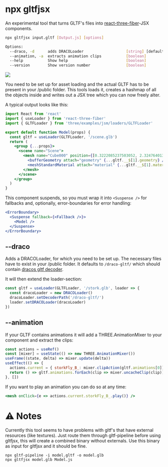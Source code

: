 # npx gltfjsx

An experimental tool that turns GLTF's files into [react-three-fiber](https://github.com/react-spring/react-three-fiber)-JSX components.

```bash
npx gltfjsx input.gltf [Output.js] [options]

Options:
  --draco, -d      adds DRACOLoader                   [string] [default: "/draco-gltf/"]
  --animation, -a  extracts animation clips           [boolean]
  --help           Show help                          [boolean]
  --version        Show version number                [boolean]
```

<img src="https://i.imgur.com/DmdTMcL.gif" />

You need to be set up for asset loading and the actual GLTF has to be present in your /public folder. This tools loads it, creates a hashmap of all the objects inside and writes out a JSX tree which you can now freely alter.

A typical output looks like this:

```jsx
import React from 'react'
import { useLoader } from 'react-three-fiber'
import { GLTFLoader } from 'three/examples/jsm/loaders/GLTFLoader'

export default function Model(props) {
  const gltf = useLoader(GLTFLoader, '/scene.glb')
  return (
    <group {...props}>
      <scene name="Scene">
        <mesh name="Cube000" position={[0.3222085237503052, 2.3247640132904053, 10.725556373596191]}>
          <bufferGeometry attach="geometry" {...gltf.__$[1].geometry} />
          <meshStandardMaterial attach="material" {...gltf.__$[1].material} name="sillones" />
        </mesh>
      </scene>
    </group>
  )
}
```

This component suspends, so you must wrap it into `<Suspense />` for fallbacks and, optionally, error-boundaries for error handling:

```jsx
<ErrorBoundary>
  <Suspense fallback={<Fallback />}>
    <Model />
  </Suspense>
</ErrorBoundary>
```

## --draco

Adds a DRACOLoader, for which you need to be set up. The necessary files have to exist in your /public folder. It defaults to `/draco-gltf/` which should contain [dracos gltf decoder](https://github.com/mrdoob/three.js/tree/dev/examples/js/libs/draco/gltf).

It will then extend the loader-section:

```jsx
const gltf = useLoader(GLTFLoader, '/stork.glb', loader => {
  const dracoLoader = new DRACOLoader()
  dracoLoader.setDecoderPath('/draco-gltf/')
  loader.setDRACOLoader(dracoLoader)
})
```

## --animation

If your GLTF contains animations it will add a THREE.AnimationMixer to your component and extract the clips:


```jsx
const actions = useRef()
const [mixer] = useState(() => new THREE.AnimationMixer())
useFrame((state, delta) => mixer.update(delta))
useEffect(() => {
  actions.current = { storkFly_B_: mixer.clipAction(gltf.animations[0]) }
  return () => gltf.animations.forEach(clip => mixer.uncacheClip(clip))
}, [])
```

If you want to play an animation you can do so at any time:

```jsx
<mesh onClick={e => actions.current.storkFly_B_.play()} />
```

# ⚠️ Notes

Currently this tool seems to have problems with gltf's that have external resources (like textures). Just route them through gltf-pipeline before using gltfjsx, this will create a combined binary without externals. Use this binary as input for gltfjsx and it should be fine.

```
npx gltf-pipeline -i model.gltf -o model.glb
npx gltfjsx model.glb Model.js
```
